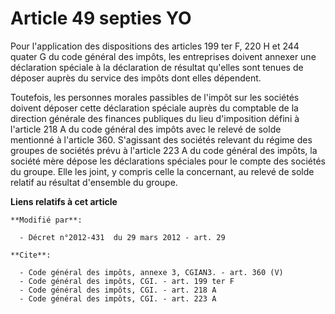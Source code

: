 # Article 49 septies YO

Pour l'application des dispositions des articles 199 ter F, 220 H et 244 quater G du code général des impôts, les entreprises
doivent annexer une déclaration spéciale à la déclaration de résultat qu'elles sont tenues de déposer auprès du service des
impôts dont elles dépendent. 

Toutefois, les personnes morales passibles de l'impôt sur les sociétés doivent déposer cette déclaration spéciale auprès du
comptable de la direction générale des finances publiques du lieu d'imposition défini à l'article 218 A du code général des
impôts avec le relevé de solde mentionné à l'article 360. S'agissant des sociétés relevant du régime des groupes de sociétés
prévu à l'article 223 A du code général des impôts, la société mère dépose les déclarations spéciales pour le compte des
sociétés du groupe. Elle les joint, y compris celle la concernant, au relevé de solde relatif au résultat d'ensemble du
groupe.

**Liens relatifs à cet article**

	**Modifié par**:

	  - Décret n°2012-431  du 29 mars 2012 - art. 29

	**Cite**:

	  - Code général des impôts, annexe 3, CGIAN3. - art. 360 (V)
	  - Code général des impôts, CGI. - art. 199 ter F
	  - Code général des impôts, CGI. - art. 218 A
	  - Code général des impôts, CGI. - art. 223 A
